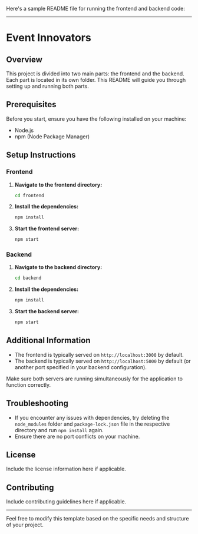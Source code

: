 Here's a sample README file for running the frontend and backend code:

---

# Event Innovators

## Overview

This project is divided into two main parts: the frontend and the backend. Each part is located in its own folder. This README will guide you through setting up and running both parts.

## Prerequisites

Before you start, ensure you have the following installed on your machine:

- Node.js
- npm (Node Package Manager)

## Setup Instructions

### Frontend

1. **Navigate to the frontend directory:**
    ```bash
    cd frontend
    ```

2. **Install the dependencies:**
    ```bash
    npm install
    ```

3. **Start the frontend server:**
    ```bash
    npm start
    ```

### Backend

1. **Navigate to the backend directory:**
    ```bash
    cd backend
    ```

2. **Install the dependencies:**
    ```bash
    npm install
    ```

3. **Start the backend server:**
    ```bash
    npm start
    ```

## Additional Information

- The frontend is typically served on `http://localhost:3000` by default.
- The backend is typically served on `http://localhost:5000` by default (or another port specified in your backend configuration).

Make sure both servers are running simultaneously for the application to function correctly.

## Troubleshooting

- If you encounter any issues with dependencies, try deleting the `node_modules` folder and `package-lock.json` file in the respective directory and run `npm install` again.
- Ensure there are no port conflicts on your machine.

## License

Include the license information here if applicable.

## Contributing

Include contributing guidelines here if applicable.

---

Feel free to modify this template based on the specific needs and structure of your project.
